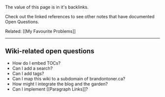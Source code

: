 The value of this page is in it's backlinks.

Check out the linked references to see other notes that have documented Open Questions.

Related: [[My Favourite Problems]]

---
## Wiki-related open questions
- How do I embed TOCs?
- Can I add a search?
- Can I add tags?
- Can I map this wiki to a subdomain of brandontoner.ca?
- How might I integrate the blog and the garden?
- Can I implement [[Paragraph Links]]? 